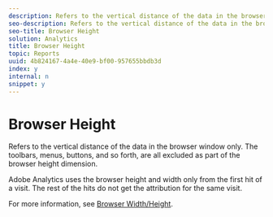 ```yaml
---
description: Refers to the vertical distance of the data in the browser window only. The toolbars, menus, buttons, and so forth, are all excluded as part of the browser height dimension.
seo-description: Refers to the vertical distance of the data in the browser window only. The toolbars, menus, buttons, and so forth, are all excluded as part of the browser height dimension.
seo-title: Browser Height
solution: Analytics
title: Browser Height
topic: Reports
uuid: 4b824167-4a4e-40e9-bf00-957655bbdb3d
index: y
internal: n
snippet: y
---
```


# Browser Height

Refers to the vertical distance of the data in the browser window only. The toolbars, menus, buttons, and so forth, are all excluded as part of the browser height dimension.

 Adobe Analytics uses the browser height and width only from the first hit of a visit. The rest of the hits do not get the attribution for the same visit.

For more information, see [Browser Width/Height](../../../components/c-variables/dimensionslist/browser-width.md#concept_5354E211256B40C1B47599FCC48ABA18). 
